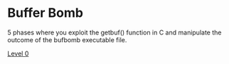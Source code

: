 Buffer Bomb
===========
5 phases where you exploit the getbuf() function in C and manipulate the outcome of the bufbomb executable file.

[Level 0](BufferBomb/level0.md)

